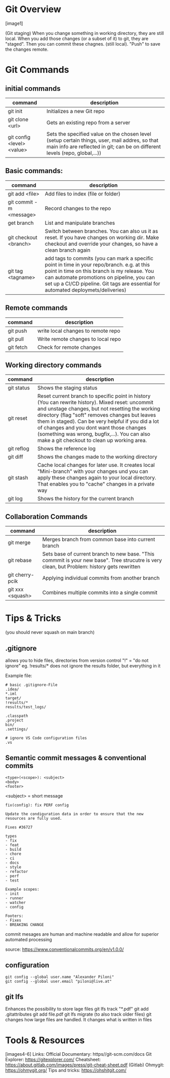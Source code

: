 # Git Overview

[image1]

(Git staging)
When you change something in working directory, they are still local. When you add those changes (or a subset of it) to git, they are "staged". Then you can commit these chagnes. (still local).
"Push" to save the changes remote.

# Git Commands
## initial commands
|command|description|
|-|-|
git init | Initializes a new Git repo
git clone \<url> | Gets an existing repo from a server
git config \<level> \<value> | Sets the specified value on the chosen level (setup certain things, user, mail addres, so that main info are reflected in git; can be on different levels (repo, global,...))

## Basic commands:
|command|description|
|-|-|
git add \<file> | Add files to index (file or folder)
git commit -m \<message> | Record changes to the repo
get branch | List and manipulate branches
git checkout \<branch> | Switch between branches. You can also us it as reset. If you have changes on working dir. Make checkout and override your changes, so have a clean branch again
git tag \<tagname> | add tags to commits (you can mark a specific point in time in your repo/branch. e.g. at this point in time on this branch is my release. You can automate promotions on pipeline, you can set up a CI/CD pipeline. Git tags are essential for automated deploymets/deliveries)

## Remote commands
|command|description|
|-|-|
git push | write local changes to remote repo
git pull | Write remote changes to local repo
git fetch | Check for remote changes

## Working directory commands
|command|description|
|-|-|
git status | Shows the staging status
git reset | Reset current branch to specific point in history (You can rewrite history). Mixed reset: uncommit and unstage changes, but not resetting the working directory (flag "soft" removes changes but leaves them in staged). Can be very helpful if you did a lot of changes and you dont want those changes (something was wrong, bugfix,...). You can also make a git checkout to clean up working area.
git reflog | Shows the reference log
git diff | Shows the changes made to the working directory
git stash | Cache local changes for later use. It creates local "Mini-branch" with your changes und you can apply these changes again to your local directory. That enables you to  "cache" changes in a private way
git log | Shows the history for the current branch

## Collaboration Commands
|command|description|
|-|-|
git merge | Merges branch from common base into current branch
git rebase | Sets base of current branch to new base. "This commmit is your new base". Tree strucutre is very clean, but Problem: history gets rewritten
git cherry-pcik | Applying individual commits from another branch
git xxx \<squash> | Combines multiple commits into a single commit

# Tips & Tricks

(you should never squash on main branch)

## .gitignore
allows you to hide files, directories from version control
"!" = "do not ignore"
eg. !results/* does not ignore the results folder, but everything in it

Example file:
```
# basic .gitignore-File
.idea/
*.iml
target/
!results/*
results/test_logs/

.classpath
.project
bin/
.settings/

# ignore VS Code configuration files
.vs
```

## Semantic commit messages & conventional commits

```
<type>(<scope>): <subject>
<body>
<footer>
```
\<subject> = short message
```
fix(config): fix PERF config

Update the condiguration data in order to ensure that the new resources are fully used.

Fixes #36727
```
```
types
- fix
- feat
- build
- chore
- ci
- docs
- style
- refactor
- perf
- test
```
```
Example scopes:
- init
- runner
- watcher
- config

Footers:
- Fixes
- BREAKING CHANGE
```

commit mesages are human and machine readable and allow for superior automated processing

source: https://www.conventionalcommits.org/en/v1.0.0/

## configuration
```
git config --global user.name "Alexander Piloni"  
git config --global user.email "piloni@live.at"
```

## git lfs
Enhances the possibility to store lage files
git lfs track "*.pdf"
git add .gitattributes
git add file.pdf
git lfs migrate (to also track older files)
git changes how large files are handled. It changes what is written in files


# Tools & Resources
[images4-6]
Links:
Official Documentary: https//git-scm.com/docs
Git Explorer: https://gitexplorer.com/
Cheatsheet: https://about.gitlab.com/images/press/git-cheat-sheet.pdf (Gitlab)
Ohmygit: https://ohmygit.org/
Tips and tricks:
    https://ohshitgit.com/

